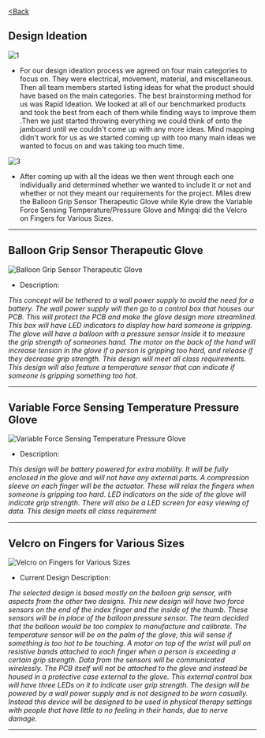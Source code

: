[<Back](https://team-208-github-io.github.io/Team-208/)

## Design Ideation

![1](https://user-images.githubusercontent.com/122709159/213965963-f8247255-c0f5-45f7-b8b9-de3b4387599c.png) 

* For our design ideation process we agreed on four main categories to focus on. They were electrical, movement, material, and miscellaneous. Then all team members started listing ideas for what the product should have based on the main categories. The best brainstorming method for us was Rapid Ideation. We looked at all of our benchmarked products and took the best from each of them while finding ways to improve them .Then we just started throwing everything we could think of onto the jamboard until we couldn't come up with any more ideas. Mind mapping didn't work for us as we started coming up with too many main ideas we wanted to focus on and was taking too much time. 

![3](https://user-images.githubusercontent.com/122709159/213966327-d724d5fc-da0b-442a-a4be-13c727f222c8.png)

* After coming up with all the ideas we then went through each one individually and determined whether we wanted to include it or not and whether or not they meant our requirements for the project. Miles drew the Balloon Grip Sensor Therapeutic Glove while Kyle drew the Variable Force Sensing Temperature/Pressure Glove and Mingqi did the Velcro on Fingers for Various Sizes.

---
**Balloon Grip Sensor Therapeutic Glove**
---
![Balloon Grip Sensor Therapeutic Glove](https://user-images.githubusercontent.com/122709159/213966462-f60028a3-5916-4f63-95ae-82ab78ccc513.png)

* Description: 

_This concept will be tethered to a wall power supply to avoid the need for a battery\. The wall power supply will then go to a control box that houses our PCB\. This will protect the PCB and make the glove design more streamlined\. This box will have LED indicators to display how hard someone is gripping\. The glove will have a balloon with a pressure sensor inside it to measure the grip strength of someones hand\. The motor on the back of the hand will increase tension in the glove if a person is gripping too hard, and release if they decrease grip strength\. This design will meet all class requirements\. This design will also feature a temperature sensor that can indicate if someone is gripping something too hot\._

---
**Variable Force Sensing Temperature Pressure Glove**
---
![Variable Force Sensing Temperature Pressure Glove](https://user-images.githubusercontent.com/122709159/213966564-2cba5767-babe-4e55-85ea-b9585db0051f.png)

* Description: 

_This design will be battery powered for extra mobility\. It will be fully enclosed in the glove and will not have any external parts\. A compression sleeve on each finger will be the actuator\. These will relax the fingers when someone is gripping too hard\. LED indicators on the side of the glove will indicate grip strength\. There will also be a LED screen for easy viewing of data\. This design meets all class requirement_

--- 
**Velcro on Fingers for Various Sizes**
---
![Velcro on Fingers for Various Sizes](https://user-images.githubusercontent.com/122709159/213966611-4041dacc-41a9-4ff9-aeaa-34a482402d6a.jpg)

* Current Design Description:

_The selected design is based mostly on the balloon grip sensor, with aspects from the other two designs\. This new design will have two force sensors on the end of the index finger and the inside of the thumb\. These sensors will be in place of the balloon pressure sensor\. The team decided that the balloon would be too complex to manufacture and calibrate\. The temperature sensor will be on the palm of the glove, this will sense if something is too hot to be touching\. A motor on top of the wrist will pull on resistive bands attached to each finger when a person is exceeding a certain grip strength\. Data from the sensors will be communicated wirelessly\. The PCB itself will not be attached to the glove and instead be housed in a protective case external to the glove\. This external control box will have three LEDs on it to indicate user grip strength\. The design will be powered by a wall power supply and is not designed to be worn casually\. Instead this device will be designed to be used in physical therapy settings with people that have little to no feeling in their hands, due to nerve damage\._

---
